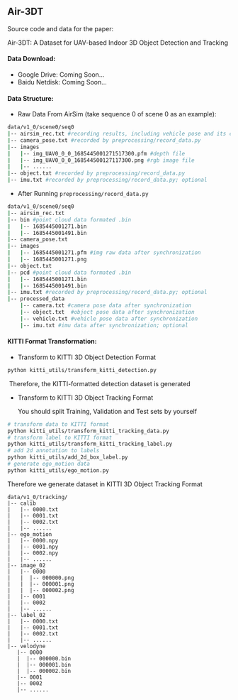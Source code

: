 ## Air-3DT
Source code and data for the paper: 

Air-3DT: A Dataset for UAV-based Indoor 3D Object Detection and Tracking



#### Data Download:

- Google Drive: Coming Soon...
- Baidu Netdisk: Coming Soon...



#### Data Structure:

- Raw Data From AirSim (take sequence 0 of scene 0 as an example):

```bash
data/v1_0/scene0/seq0
|-- airsim_rec.txt #recording results, including vehicle pose and its correspoinding sensor data files
|-- camera_pose.txt #recorded by preprocessing/record_data.py
|-- images
|   |-- img_UAV0_0_0_1685445001271517300.pfm #depth file
|   |-- img_UAV0_0_0_168544500127117300.png #rgb image file
|   |-- ......
|-- object.txt #recorded by preprocessing/record_data.py
|-- imu.txt #recorded by preprocessing/record_data.py; optional 
```



- After Running  `preprocessing/record_data.py`

```bash
data/v1_0/scene0/seq0
|-- airsim_rec.txt
|-- bin #point cloud data formated .bin
|   |-- 1685445001271.bin
|   |-- 1685445001491.bin
|-- camera_pose.txt
|-- images
|   |-- 1685445001271.pfm #img raw data after synchronization
|   |-- 1685445001271.png
|-- object.txt
|-- pcd #point cloud data formated .bin
|   |-- 1685445001271.bin
|   |-- 1685445001491.bin
|-- imu.txt #recorded by preprocessing/record_data.py; optional 
|-- processed_data
    |-- camera.txt #camera pose data after synchronization
    |-- object.txt	#object pose data after synchronization
    |-- vehicle.txt #vehicle pose data after synchronization
    |-- imu.txt #imu data after synchronization; optional
```



#### KITTI Format Transformation:

- Transform to KITTI 3D Object Detection Format

```bash
python kitti_utils/transform_kitti_detection.py
```

​	Therefore, the KITTI-formatted detection dataset is generated

- Transform to KITTI 3D Object Tracking Format

  You should split Training, Validation and Test sets by yourself

```bash
# transform data to KITTI format
python kitti_utils/transform_kitti_tracking_data.py
# transform label to KITTI format
python kitti_utils/transform_kitti_tracking_label.py
# add 2d annotation to labels
python kitti_utils/add_2d_box_label.py
# generate ego_motion data
python kitti_utils/ego_motion.py
```

Therefore we generate dataset in KITTI 3D Object Tracking Format

```
data/v1_0/tracking/
|-- calib
|   |-- 0000.txt
|   |-- 0001.txt
|   |-- 0002.txt
|   |-- ......
|-- ego_motion
|   |-- 0000.npy
|   |-- 0001.npy
|   |-- 0002.npy
|   |-- ......
|-- image_02
|   |-- 0000
|   |  |-- 000000.png
|   |  |-- 000001.png
|   |  |-- 000002.png
|   |-- 0001
|   |-- 0002
|   |-- ......
|-- label_02
|   |-- 0000.txt
|   |-- 0001.txt
|   |-- 0002.txt
|   |-- ......
|-- velodyne
   |-- 0000
   |  |-- 000000.bin
   |  |-- 000001.bin
   |  |-- 000002.bin
   |-- 0001
   |-- 0002
   |-- ......
```

